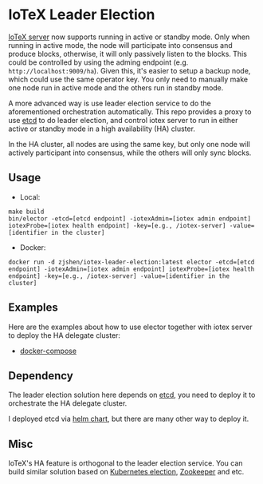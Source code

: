 # IoTeX Leader Election

[IoTeX server](https://github.com/iotexproject/iotex-core/) now supports running in active or standby mode. Only when running in active mode, the node will participate into consensus and produce blocks, otherwise, it will only passively listen to the blocks. This could be controlled by using the adming endpoint (e.g. `http://localhost:9009/ha`). Given this, it's easier to setup a backup node, which could use the same operator key. You only need to manually make one node run in active mode and the others run in standby mode.

A more advanced way is use leader election service to do the aforementioned orchestration automatically. This repo provides a proxy to use [etcd](https://github.com/etcd-io/etcd) to do leader election, and control iotex server to run in either active or standby mode in a high availability (HA) cluster.

In the HA cluster, all nodes are using the same key, but only one node will actively participant into consensus, while
the others will only sync blocks. 

## Usage

- Local:

```
make build
bin/elector -etcd=[etcd endpoint] -iotexAdmin=[iotex admin endpoint] iotexProbe=[iotex health endpoint] -key=[e.g., /iotex-server] -value=[identifier in the cluster]
```

- Docker:

```
docker run -d zjshen/iotex-leader-election:latest elector -etcd=[etcd endpoint] -iotexAdmin=[iotex admin endpoint] iotexProbe=[iotex health endpoint] -key=[e.g., /iotex-server] -value=[identifier in the cluster]
```

## Examples

Here are the examples about how to use elector together with iotex server to deploy the HA delegate cluster:

- [docker-compose](docker/README.md)

## Dependency

The leader election solution here depends on [etcd](https://github.com/etcd-io/etcd), you need to deploy it to
orchestrate the HA delegate cluster.

I deployed etcd via [helm chart](https://github.com/bitnami/charts/tree/master/bitnami/etcd), but there are many other
way to deploy it.

## Misc

IoTeX's HA feature is orthogonal to the leader election service. You can build similar solution based on
[Kubernetes election](https://github.com/kubernetes/contrib/tree/master/election),
[Zookeeper](https://zookeeper.apache.org/doc/current/recipes.html#sc_leaderElection) and etc.
